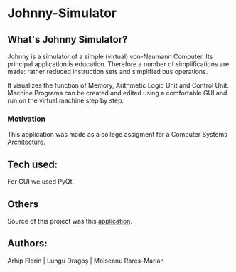 # Johnny-Simulator

## What's Johnny Simulator?

  Johnny is a simulator of a simple (virtual) von-Neumann Computer. Its principal application is education. Therefore a number of simplifications are made: rather reduced instruction sets and simplified bus operations.
  
  It visualizes the function of Memory, Arithmetic Logic Unit and Control Unit. Machine Programs can be created and edited using a comfortable GUI and run on the virtual machine step by step.
  
  ### Motivation 
  This application was made as a college assigment for a Computer Systems Architecture. 
  
  
  ## **Tech used:**
  For GUI we used PyQt.
  
  ## Others
  Source of this project was this [application](https://sourceforge.net/projects/johnnysimulator/).
  
  ## Authors:
  
  Arhip Florin | Lungu Dragoș | Moiseanu Rareș-Marian
